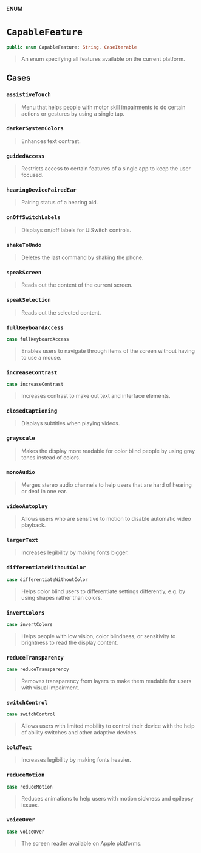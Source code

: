 **ENUM**

# `CapableFeature`

```swift
public enum CapableFeature: String, CaseIterable
```

> An enum specifying all features available on the current platform.

## Cases
### `assistiveTouch`

> Menu that helps people with motor skill impairments to do certain actions or gestures by using a single tap.

### `darkerSystemColors`

> Enhances text contrast.

### `guidedAccess`

> Restricts access to certain features of a single app to keep the user focused.

### `hearingDevicePairedEar`

> Pairing status of a hearing aid.

### `onOffSwitchLabels`

> Displays on/off labels for UISwitch controls.

### `shakeToUndo`

> Deletes the last command by shaking the phone.

### `speakScreen`

> Reads out the content of the current screen.

### `speakSelection`

> Reads out the selected content.

### `fullKeyboardAccess`

```swift
case fullKeyboardAccess
```

> Enables users to navigate through items of the screen without having to use a mouse.

### `increaseContrast`

```swift
case increaseContrast
```

> Increases contrast to make out text and interface elements.

### `closedCaptioning`

> Displays subtitles when playing videos.

### `grayscale`

> Makes the display more readable for color blind people by using gray tones instead of colors.

### `monoAudio`

> Merges stereo audio channels to help users that are hard of hearing or deaf in one ear.

### `videoAutoplay`

> Allows users who are sensitive to motion to disable automatic video playback.

### `largerText`

> Increases legibility by making fonts bigger.

### `differentiateWithoutColor`

```swift
case differentiateWithoutColor
```

> Helps color blind users to differentiate settings differently, e.g. by using shapes rather than colors.

### `invertColors`

```swift
case invertColors
```

> Helps people with low vision, color blindness, or sensitivity to brightness to read the display content.

### `reduceTransparency`

```swift
case reduceTransparency
```

> Removes transparency from layers to make them readable for users with visual impairment.

### `switchControl`

```swift
case switchControl
```

> Allows users with limited mobility to control their device with the help of ability switches and other adaptive devices.

### `boldText`

> Increases legibility by making fonts heavier.

### `reduceMotion`

```swift
case reduceMotion
```

> Reduces animations to help users with motion sickness and epilepsy issues.

### `voiceOver`

```swift
case voiceOver
```

> The screen reader available on Apple platforms.
